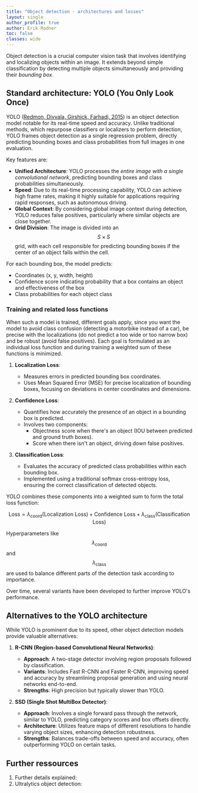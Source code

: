 ```yaml
---
title: "Object detection - architectures and losses"
layout: single
author_profile: true
author: Erik Rodner
toc: false
classes: wide
---
```


Object detection is a crucial computer vision task that involves identifying and localizing objects within an image. It extends beyond simple classification by detecting multiple objects simultaneously and providing their *bounding box*.

## Standard architecture: YOLO (You Only Look Once)

YOLO ([Redmon, Divvala, Girshick, Farhadi, 2015](https://arxiv.org/abs/1506.02640)) is an object detection model notable for its real-time speed and accuracy. Unlike traditional methods, which repurpose classifiers or localizers to perform detection, YOLO frames object detection as a single regression problem, directly predicting bounding boxes and class probabilities from full images in one evaluation. 

Key features are:
- **Unified Architecture**: YOLO processes the *entire image with a single convolutional network*, predicting bounding boxes and class probabilities simultaneously.
- **Speed**: Due to its real-time processing capability, YOLO can achieve high frame rates, making it highly suitable for applications requiring rapid responses, such as autonomous driving.
- **Global Context**: By considering global image context during detection, YOLO reduces false positives, particularly where similar objects are close together.
- **Grid Division**: The image is divided into an $$ S \times S $$ grid, with each cell responsible for predicting bounding boxes if the center of an object falls within the cell.

For each bounding box, the model predicts:
  - Coordinates (x, y, width, height)
  - Confidence score indicating probability that a box contains an object and effectiveness of the box
  - Class probabilities for each object class

### Training and related loss functions

When such a model is trained, different goals apply, since you want the model to avoid class confusion (detecting a motorbike instead of a car), be precise with the localizations (do not predict a too wide or too narrow box) and be robust (avoid false positives). 
Each goal is formulated as an individual loss function and during training a weighted sum of these functions
is minimized.

1. **Localization Loss**:
   - Measures errors in predicted bounding box coordinates.
   - Uses Mean Squared Error (MSE) for precise localization of bounding boxes, focusing on deviations in center coordinates and dimensions.

2. **Confidence Loss**:
   - Quantifies how accurately the presence of an object in a bounding box is predicted.
   - Involves two components:
     - Objectness score when there's an object (IOU between predicted and ground truth boxes).
     - Score when there isn't an object, driving down false positives.

3. **Classification Loss**:
   - Evaluates the accuracy of predicted class probabilities within each bounding box.
   - Implemented using a traditional softmax cross-entropy loss, ensuring the correct classification of detected objects.


YOLO combines these components into a weighted sum to form the total loss function:

$$
   \text{Loss} = \lambda_{\text{coord}} (\text{Localization Loss}) + \text{Confidence Loss} + \lambda_{\text{class}} (\text{Classification Loss})
$$

Hyperparameters like $$\lambda_{\text{coord}}$$ and $$\lambda_{\text{class}}$$ are used to balance different parts of the detection task according to importance.

Over time, several variants have been developed to further improve YOLO's performance.

## Alternatives to the YOLO architecture

While YOLO is prominent due to its speed, other object detection models provide valuable alternatives:

1. **R-CNN (Region-based Convolutional Neural Networks)**:
   - **Approach**: A two-stage detector involving region proposals followed by classification.
   - **Variants**: Includes Fast R-CNN and Faster R-CNN, improving speed and accuracy by streamlining proposal generation and using neural networks end-to-end.
   - **Strengths**: High precision but typically slower than YOLO.

2. **SSD (Single Shot MultiBox Detector)**:
   - **Approach**: Involves a single forward pass through the network, similar to YOLO, predicting category scores and box offsets directly.
   - **Architecture**: Utilizes feature maps of different resolutions to handle varying object sizes, enhancing detection robustness.
   - **Strengths**: Balances trade-offs between speed and accuracy, often outperforming YOLO on certain tasks.


## Further ressources

1. Further details explained: [](https://www.datacamp.com/blog/yolo-object-detection-explained)
2. Ultralytics object detection: [](https://docs.ultralytics.com/de/tasks/detect/)